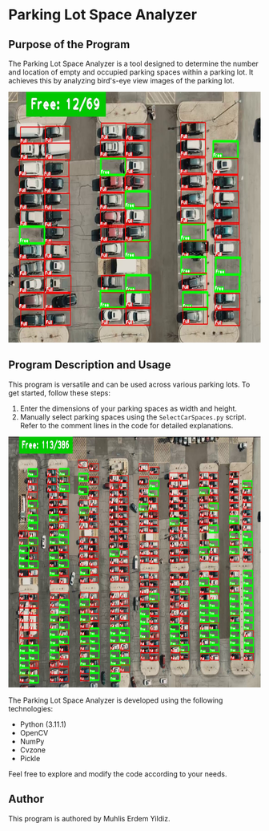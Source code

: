 # Parking Lot Space Analyzer

## Purpose of the Program

The Parking Lot Space Analyzer is a tool designed to determine the number and location of empty and occupied parking spaces within a parking lot. It achieves this by analyzing bird's-eye view images of the parking lot.

<img src="https://github.com/Meiji-Y/Parking_Space_Controller/blob/main/Example_1.JPG" width="700" height="500">

## Program Description and Usage

This program is versatile and can be used across various parking lots. To get started, follow these steps:

1. Enter the dimensions of your parking spaces as width and height.
2. Manually select parking spaces using the `SelectCarSpaces.py` script. Refer to the comment lines in the code for detailed explanations.

<img src="https://github.com/Meiji-Y/Parking_Space_Controller/blob/main/Example_2.JPG" width="700" height="500">

The Parking Lot Space Analyzer is developed using the following technologies:

- Python (3.11.1)
- OpenCV
- NumPy
- Cvzone
- Pickle

Feel free to explore and modify the code according to your needs.

## Author

This program is authored by Muhlis Erdem Yildiz.


